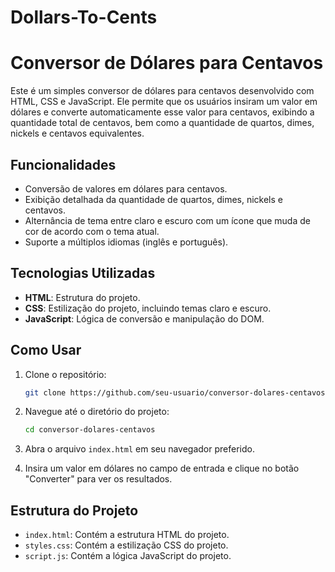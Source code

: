 # Dollars-To-Cents
# Conversor de Dólares para Centavos

Este é um simples conversor de dólares para centavos desenvolvido com HTML, CSS e JavaScript. Ele permite que os usuários insiram um valor em dólares e converte automaticamente esse valor para centavos, exibindo a quantidade total de centavos, bem como a quantidade de quartos, dimes, nickels e centavos equivalentes.

## Funcionalidades

- Conversão de valores em dólares para centavos.
- Exibição detalhada da quantidade de quartos, dimes, nickels e centavos.
- Alternância de tema entre claro e escuro com um ícone que muda de cor de acordo com o tema atual.
- Suporte a múltiplos idiomas (inglês e português).

## Tecnologias Utilizadas

- **HTML**: Estrutura do projeto.
- **CSS**: Estilização do projeto, incluindo temas claro e escuro.
- **JavaScript**: Lógica de conversão e manipulação do DOM.

## Como Usar

1. Clone o repositório:
   ```bash
   git clone https://github.com/seu-usuario/conversor-dolares-centavos.git
   ```

2. Navegue até o diretório do projeto:
   ```bash
   cd conversor-dolares-centavos
   ```

3. Abra o arquivo `index.html` em seu navegador preferido.

4. Insira um valor em dólares no campo de entrada e clique no botão "Converter" para ver os resultados.

## Estrutura do Projeto

- `index.html`: Contém a estrutura HTML do projeto.
- `styles.css`: Contém a estilização CSS do projeto.
- `script.js`: Contém a lógica JavaScript do projeto.
